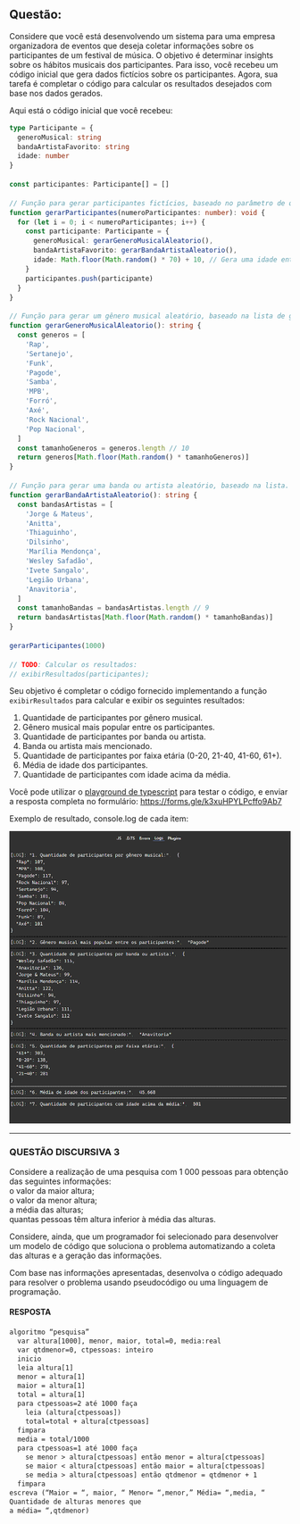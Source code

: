 ## Questão:

Considere que você está desenvolvendo um sistema para uma empresa organizadora de eventos que deseja coletar informações sobre os participantes de um festival de música. O objetivo é determinar insights sobre os hábitos musicais dos participantes. Para isso, você recebeu um código inicial que gera dados fictícios sobre os participantes. Agora, sua tarefa é completar o código para calcular os resultados desejados com base nos dados gerados.

Aqui está o código inicial que você recebeu:

```typescript
type Participante = {
  generoMusical: string
  bandaArtistaFavorito: string
  idade: number
}

const participantes: Participante[] = []

// Função para gerar participantes fictícios, baseado no parâmetro de quantidade informado.
function gerarParticipantes(numeroParticipantes: number): void {
  for (let i = 0; i < numeroParticipantes; i++) {
    const participante: Participante = {
      generoMusical: gerarGeneroMusicalAleatorio(),
      bandaArtistaFavorito: gerarBandaArtistaAleatorio(),
      idade: Math.floor(Math.random() * 70) + 10, // Gera uma idade entre 10 e 79 anos
    }
    participantes.push(participante)
  }
}

// Função para gerar um gênero musical aleatório, baseado na lista de gêneros.
function gerarGeneroMusicalAleatorio(): string {
  const generos = [
    'Rap',
    'Sertanejo',
    'Funk',
    'Pagode',
    'Samba',
    'MPB',
    'Forró',
    'Axé',
    'Rock Nacional',
    'Pop Nacional',
  ]
  const tamanhoGeneros = generos.length // 10
  return generos[Math.floor(Math.random() * tamanhoGeneros)]
}

// Função para gerar uma banda ou artista aleatório, baseado na lista.
function gerarBandaArtistaAleatorio(): string {
  const bandasArtistas = [
    'Jorge & Mateus',
    'Anitta',
    'Thiaguinho',
    'Dilsinho',
    'Marília Mendonça',
    'Wesley Safadão',
    'Ivete Sangalo',
    'Legião Urbana',
    'Anavitoria',
  ]
  const tamanhoBandas = bandasArtistas.length // 9
  return bandasArtistas[Math.floor(Math.random() * tamanhoBandas)]
}

gerarParticipantes(1000)

// TODO: Calcular os resultados:
// exibirResultados(participantes);
```

Seu objetivo é completar o código fornecido implementando a função `exibirResultados` para calcular e exibir os seguintes resultados:

1. Quantidade de participantes por gênero musical.
2. Gênero musical mais popular entre os participantes.
3. Quantidade de participantes por banda ou artista.
4. Banda ou artista mais mencionado.
5. Quantidade de participantes por faixa etária (0-20, 21-40, 41-60, 61+).
6. Média de idade dos participantes.
7. Quantidade de participantes com idade acima da média.

Você pode utilizar o [playground de typescript](https://www.typescriptlang.org/play) para testar o código, e enviar a resposta completa no formulário: https://forms.gle/k3xuHPYLPcffo9Ab7

Exemplo de resultado, console.log de cada item:

<img src="./img/log-atividade.png" />

---

### QUESTÃO DISCURSIVA 3
Considere a realização de uma pesquisa com 1 000 pessoas para obtenção das seguintes informações:  
o valor da maior altura;  
o valor da menor altura;  
a média das alturas;  
quantas pessoas têm altura inferior à média das alturas.    

Considere, ainda, que um programador foi selecionado para desenvolver um modelo de código que
soluciona o problema automatizando a coleta das alturas e a geração das informações.  

Com base nas informações apresentadas, desenvolva o código adequado para resolver o problema
usando pseudocódigo ou uma linguagem de programação.  

#### RESPOSTA
```
algoritmo “pesquisa”
  var altura[1000], menor, maior, total=0, media:real
  var qtdmenor=0, ctpessoas: inteiro
  inicio
  leia altura[1]
  menor = altura[1]
  maior = altura[1]
  total = altura[1]
  para ctpessoas=2 até 1000 faça
    leia (altura[ctpessoas])
    total=total + altura[ctpessoas]
  fimpara
  media = total/1000
  para ctpessoas=1 até 1000 faça
    se menor > altura[ctpessoas] então menor = altura[ctpessoas]
    se maior < altura[ctpessoas] então maior = altura[ctpessoas]
    se media > altura[ctpessoas] então qtdmenor = qtdmenor + 1
  fimpara
escreva (“Maior = “, maior, “ Menor= “,menor,” Média= “,media, “ Quantidade de alturas menores que
a média= “,qtdmenor)
```
